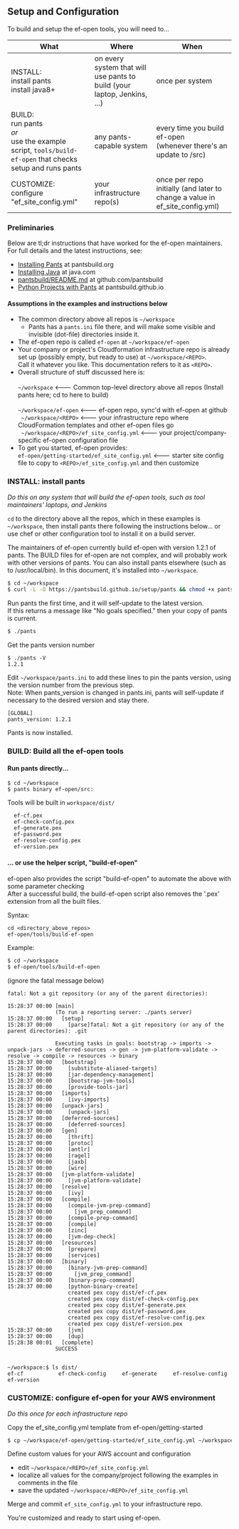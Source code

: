 ## Setup and Configuration

To build and setup the ef-open tools, you will need to...

| What | Where | When |
| --- | --- | --- |
| INSTALL:<br>install pants<br>install java8+ | on every system that will use pants to build (your laptop, Jenkins, ...) | once per system |
| BUILD:<br>run pants<br>_or_<br>use the example script, <code>tools/build-ef-open</code> that checks setup and runs pants | any pants-capable system | every time you build ef-open<br>(whenever there's an update to /src) |
| CUSTOMIZE:<br>configure "ef_site_config.yml" | your infrastructure repo(s) | once per repo initially (and later to change a value in ef_site_config.yml) |

### Preliminaries

Below are tl;dr instructions that have worked for the ef-open maintainers.<br>
For full details and the latest instructions, see:
- [Installing Pants](http://www.pantsbuild.org/install.html) at pantsbuild.org
- [Installing Java](https://www.java.com/en/download/help/download_options.xml) at java.com
- [pantsbuild/README.md](https://github.com/pantsbuild/pants/blob/master/README.md) at github.com/pantsbuild
- [Python Projects with Pants](https://pantsbuild.github.io/python-readme.html) at pantsbuild.github.io

#### Assumptions in the examples and instructions below
- The common directory above all repos is <code>~/workspace</code>
  - Pants has a <code>pants.ini</code> file there, and will make some visible and invisible (dot-file) directories inside it.
- The ef-open repo is called <code>ef-open</code> at <code>~/workspace/ef-open</code>
- Your company or project's Cloudformation infrastructure repo is already set up (possibly empty, but ready to use) at <code>~/workspace/&lt;REPO&gt;</code>.<br>
Call it whatever you like. This documentation refers to it as <code>&lt;REPO&gt;</code>.
- Overall structure of stuff discussed here is:<br>
<code>  ~/workspace</code> <--- Common top-level directory above all repos (Install pants here; cd to here to build)<br>
<code>  ~/workspace/ef-open</code> <--- ef-open repo, sync'd with ef-open at github<br>
<code>  ~/workspace/&lt;REPO&gt;</code> <--- your infrastructure repo where CloudFormation templates and other ef-open files go<br>
<code>  ~/workspace/&lt;REPO&gt;/ef_site_config.yml</code> <--- your project/company-specific ef-open configuration file<br>
- To get you started, ef-open provides:<br>
  <code>ef-open/getting-started/ef_site_config.yml</code> <--- starter site config file to copy to <code>&lt;REPO&gt;/ef_site_config.yml</code> and then customize<br>

### INSTALL: install pants
*Do this on any system that will build the ef-open tools, such as tool maintainers' laptops, and Jenkins*

<code>cd</code> to the directory above all the repos, which in these examples is <code>~/workspace</code>, then
install pants there following the instructions below... or use chef or other configuration tool to install it on
a build server.

The maintainers of ef-open currently build ef-open with version 1.2.1 of pants. The BUILD files for ef-open are not complex,
and will probably work with other versions of pants. You can also install pants elsewhere (such as to /usr/local/bin). In
this document, it's installed into <code>~/workspace</code>.

```bash
$ cd ~/workspace
$ curl -L -O https://pantsbuild.github.io/setup/pants && chmod +x pants && touch pants.ini
```

Run pants the first time, and it will self-update to the latest version.<br>
If this returns a message like "No goals specified." then your copy of pants is current.
```bash
$ ./pants
```

Get the pants version number
```
$ ./pants -V
1.2.1
```

Edit <code>~/workspace/pants.ini</code> to add these lines to pin the pants version, using the version number from the previous step.<br>
Note: When pants_version is changed in pants.ini, pants will self-update if necessary to the desired version and stay there.
```
[GLOBAL]
pants_version: 1.2.1
```

Pants is now installed.


### BUILD: Build all the ef-open tools
#### Run pants directly...
```
$ cd ~/workspace
$ pants binary ef-open/src:
```

Tools will be built in <code>workspace/dist/</code><br>
```
  ef-cf.pex
  ef-check-config.pex
  ef-generate.pex
  ef-password.pex
  ef-resolve-config.pex
  ef-version.pex
```

#### ... or use the helper script, "build-ef-open"
ef-open also provides the script "build-ef-open" to automate the above with some parameter checking<br>
After a successful build, the build-ef-open script also removes the '.pex' extension from all the built files.

Syntax:
```
cd <directory_above_repos>
ef-open/tools/build-ef-open
```

Example:
```bash
$ cd ~/workspace
$ ef-open/tools/build-ef-open
```
(ignore the fatal message below)
```
fatal: Not a git repository (or any of the parent directories):

15:28:37 00:00 [main]
               (To run a reporting server: ./pants server)
15:28:37 00:00   [setup]
15:28:37 00:00     [parse]fatal: Not a git repository (or any of the parent directories): .git

               Executing tasks in goals: bootstrap -> imports -> unpack-jars -> deferred-sources -> gen -> jvm-platform-validate -> resolve -> compile -> resources -> binary
15:28:37 00:00   [bootstrap]
15:28:37 00:00     [substitute-aliased-targets]
15:28:37 00:00     [jar-dependency-management]
15:28:37 00:00     [bootstrap-jvm-tools]
15:28:37 00:00     [provide-tools-jar]
15:28:37 00:00   [imports]
15:28:37 00:00     [ivy-imports]
15:28:37 00:00   [unpack-jars]
15:28:37 00:00     [unpack-jars]
15:28:37 00:00   [deferred-sources]
15:28:37 00:00     [deferred-sources]
15:28:37 00:00   [gen]
15:28:37 00:00     [thrift]
15:28:37 00:00     [protoc]
15:28:37 00:00     [antlr]
15:28:37 00:00     [ragel]
15:28:37 00:00     [jaxb]
15:28:37 00:00     [wire]
15:28:37 00:00   [jvm-platform-validate]
15:28:37 00:00     [jvm-platform-validate]
15:28:37 00:00   [resolve]
15:28:37 00:00     [ivy]
15:28:37 00:00   [compile]
15:28:37 00:00     [compile-jvm-prep-command]
15:28:37 00:00       [jvm_prep_command]
15:28:37 00:00     [compile-prep-command]
15:28:37 00:00     [compile]
15:28:37 00:00     [zinc]
15:28:37 00:00     [jvm-dep-check]
15:28:37 00:00   [resources]
15:28:37 00:00     [prepare]
15:28:37 00:00     [services]
15:28:37 00:00   [binary]
15:28:37 00:00     [binary-jvm-prep-command]
15:28:37 00:00       [jvm_prep_command]
15:28:37 00:00     [binary-prep-command]
15:28:37 00:00     [python-binary-create]
                   created pex copy dist/ef-cf.pex
                   created pex copy dist/ef-check-config.pex
                   created pex copy dist/ef-generate.pex
                   created pex copy dist/ef-password.pex
                   created pex copy dist/ef-resolve-config.pex
                   created pex copy dist/ef-version.pex
15:28:37 00:00     [jvm]
15:28:37 00:00     [dup]
15:28:38 00:01   [complete]
               SUCCESS


~/workspace:$ ls dist/
ef-cf			ef-check-config		ef-generate		ef-resolve-config	ef-version
```


### CUSTOMIZE: configure ef-open for your AWS environment<BR>
*Do this once for each infrastructure repo*

Copy the ef_site_config.yml template from ef-open/getting-started
```bash
$ cp ~/workspace/ef-open/getting-started/ef_site_config.yml ~/workspace/<REPO>/ef_site_config.yml
```
Define custom values for your AWS account and configuration
- edit <code>~/workspace/&lt;REPO&gt;/ef_site_config.yml</code>
- localize all values for the company/project following the examples in comments in the file
- save the updated <code>~/workspace/&lt;REPO&gt;/ef_site_config.yml</code>

Merge and commit <code>ef_site_config.yml</code> to your infrastructure repo.

You're customized and ready to start using ef-open.
